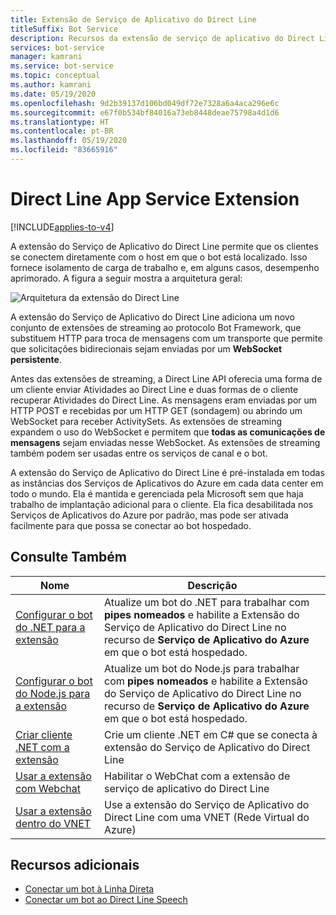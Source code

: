```yaml
---
title: Extensão de Serviço de Aplicativo do Direct Line
titleSuffix: Bot Service
description: Recursos da extensão de serviço de aplicativo do Direct Line
services: bot-service
manager: kamrani
ms.service: bot-service
ms.topic: conceptual
ms.author: kamrani
ms.date: 05/19/2020
ms.openlocfilehash: 9d2b39137d106bd049df72e7328a6a4aca296e6c
ms.sourcegitcommit: e67f0b534bf84016a73eb8448deae75798a4d1d6
ms.translationtype: HT
ms.contentlocale: pt-BR
ms.lasthandoff: 05/19/2020
ms.locfileid: "83665916"
---
```

# <a name="direct-line-app-service-extension"></a>Direct Line App Service Extension

[!INCLUDE[applies-to-v4](includes/applies-to.md)]

A extensão do Serviço de Aplicativo do Direct Line permite que os clientes se conectem diretamente com o host em que o bot está localizado. Isso fornece isolamento de carga de trabalho e, em alguns casos, desempenho aprimorado. A figura a seguir mostra a arquitetura geral:

![Arquitetura da extensão do Direct Line](./media/channels/direct-line-extension-architecture.png)

A extensão do Serviço de Aplicativo do Direct Line adiciona um novo conjunto de extensões de streaming ao protocolo Bot Framework, que substituem HTTP para troca de mensagens com um transporte que permite que solicitações bidirecionais sejam enviadas por um **WebSocket persistente**.

Antes das extensões de streaming, a Direct Line API oferecia uma forma de um cliente enviar Atividades ao Direct Line e duas formas de o cliente recuperar Atividades do Direct Line. As mensagens eram enviadas por um HTTP POST e recebidas por um HTTP GET (sondagem) ou abrindo um WebSocket para receber ActivitySets.
As extensões de streaming expandem o uso do WebSocket e permitem que **todas as comunicações de mensagens** sejam enviadas nesse WebSocket. As extensões de streaming também podem ser usadas entre os serviços de canal e o bot.

A extensão do Serviço de Aplicativo do Direct Line é pré-instalada em todas as instâncias dos Serviços de Aplicativos do Azure em cada data center em todo o mundo. Ela é mantida e gerenciada pela Microsoft sem que haja trabalho de implantação adicional para o cliente. Ela fica desabilitada nos Serviços de Aplicativos do Azure por padrão, mas pode ser ativada facilmente para que possa se conectar ao bot hospedado.


## <a name="see-also"></a>Consulte Também

|Nome|Descrição|
|---|---|
|[Configurar o bot do .NET para a extensão](bot-service-channel-directline-extension-net-bot.md)|Atualize um bot do .NET para trabalhar com **pipes nomeados** e habilite a Extensão do Serviço de Aplicativo do Direct Line no recurso de **Serviço de Aplicativo do Azure** em que o bot está hospedado.  |
|[Configurar o bot do Node.js para a extensão](bot-service-channel-directline-extension-node-bot.md)|Atualize um bot do Node.js para trabalhar com **pipes nomeados** e habilite a Extensão do Serviço de Aplicativo do Direct Line no recurso de **Serviço de Aplicativo do Azure** em que o bot está hospedado.  |
|[Criar cliente .NET com a extensão](bot-service-channel-directline-extension-net-client.md)|Crie um cliente .NET em C# que se conecta à extensão do Serviço de Aplicativo do Direct Line|
|[Usar a extensão com Webchat](bot-service-channel-directline-extension-webchat-client.md)|Habilitar o WebChat com a extensão de serviço de aplicativo do Direct Line|
|[Usar a extensão dentro do VNET](bot-service-channel-directline-extension-vnet.md)|Use a extensão do Serviço de Aplicativo do Direct Line com uma VNET (Rede Virtual do Azure)|

## <a name="additional-resources"></a>Recursos adicionais

- [Conectar um bot à Linha Direta](bot-service-channel-connect-directline.md)
- [Conectar um bot ao Direct Line Speech](bot-service-channel-connect-directlinespeech.md)
